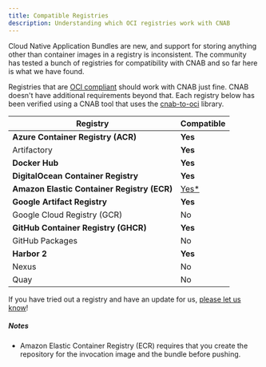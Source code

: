 ```yaml
---
title: Compatible Registries
description: Understanding which OCI registries work with CNAB 
---
```


Cloud Native Application Bundles are new, and support for storing anything
other than container images in a registry is inconsistent. The community has
tested a bunch of registries for compatibility with CNAB and so far here is what
we have found.

Registries that are [OCI compliant][oci-spec] should work with CNAB just fine. CNAB doesn't
have additional requirements beyond that. Each registry below has been verified
using a CNAB tool that uses the [cnab-to-oci] library.

| Registry | Compatible |
| -------- | --------------- |
| **Azure Container Registry (ACR)** | **Yes** |
| Artifactory | **Yes** |
| **Docker Hub** | **Yes** |
| **DigitalOcean Container Registry** | **Yes** |
| **Amazon Elastic Container Registry (ECR)** | [Yes*](#notes) |
| **Google Artifact Registry** | **Yes** |
| Google Cloud Registry (GCR) | No | 
| **GitHub Container Registry (GHCR)** | **Yes** | 
| GitHub Packages | No |
| **Harbor 2** | **Yes** |
| Nexus | No |
| Quay | No |
 
 If you have tried out a registry and have an update for us, [please
 let us know](https://github.com/cnabio/cnab.io/issues/new)!
 
##### Notes
* Amazon Elastic Container Registry (ECR) requires that you create the repository for the invocation image and the bundle before pushing.

 [cnab-to-oci]: https://github.com/cnabio/cnab-to-oci
 [oci-spec]: https://github.com/opencontainers/distribution-spec/blob/master/spec.md
 
